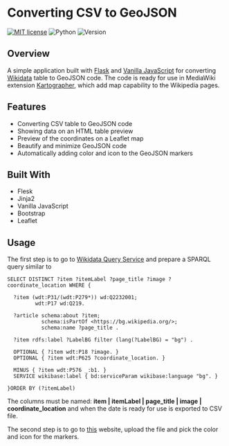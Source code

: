 # Converting CSV to GeoJSON

[![MIT license](https://img.shields.io/badge/license-MIT-brightgreen)](https://lbesson.mit-license.org/)
![Python](https://img.shields.io/badge/language-Python-brightgreen)
![Version](https://img.shields.io/badge/python-3.6%20%7C%203.7-blue)


## Overview

A simple application built with [Flask](https://flask.palletsprojects.com/en/1.1.x/) and [Vanilla JavaScript](http://vanilla-js.com/) for converting [Wikidata](https://www.wikidata.org/wiki/Wikidata:Main_Page) table to GeoJSON code. The code is ready for use in MediaWiki extension [Kartographer](https://www.mediawiki.org/wiki/Extension:Kartographer), which add map capability to the Wikipedia pages.

## Features

- Converting CSV table to GeoJSON code
- Showing data on an HTML table preview
- Preview of the coordinates on a Leaflet map
- Beautify and minimize GeoJSON code
- Automatically adding color and icon to the GeoJSON markers

## Built With

- Flesk
- Jinja2
- Vanilla JavaScript
- Bootstrap
- Leaflet

## Usage
The first step is to go to [Wikidata Query Service](https://query.wikidata.org/) and prepare a SPARQL query similar to 

```SPARQL
SELECT DISTINCT ?item ?itemLabel ?page_title ?image ?coordinate_location WHERE {

  ?item (wdt:P31/(wdt:P279*)) wd:Q2232001; 
         wdt:P17 wd:Q219.
         
  ?article schema:about ?item; 
           schema:isPartOf <https://bg.wikipedia.org/>;  
           schema:name ?page_title .
           
  ?item rdfs:label ?LabelBG filter (lang(?LabelBG) = "bg") .
  
  OPTIONAL { ?item wdt:P18 ?image. }
  OPTIONAL { ?item wdt:P625 ?coordinate_location. }
  
  MINUS { ?item wdt:P576 _:b1. }
  SERVICE wikibase:label { bd:serviceParam wikibase:language "bg". }
  
}ORDER BY (?itemLabel)
```
The columns must be named: **item | itemLabel | page_title | image | coordinate_location** and when the date is ready for use is exported to CSV file.

The second step is to go to [this](https://csvtojsonconverting.herokuapp.com/) website, upload the file and pick the color and icon for the markers.

